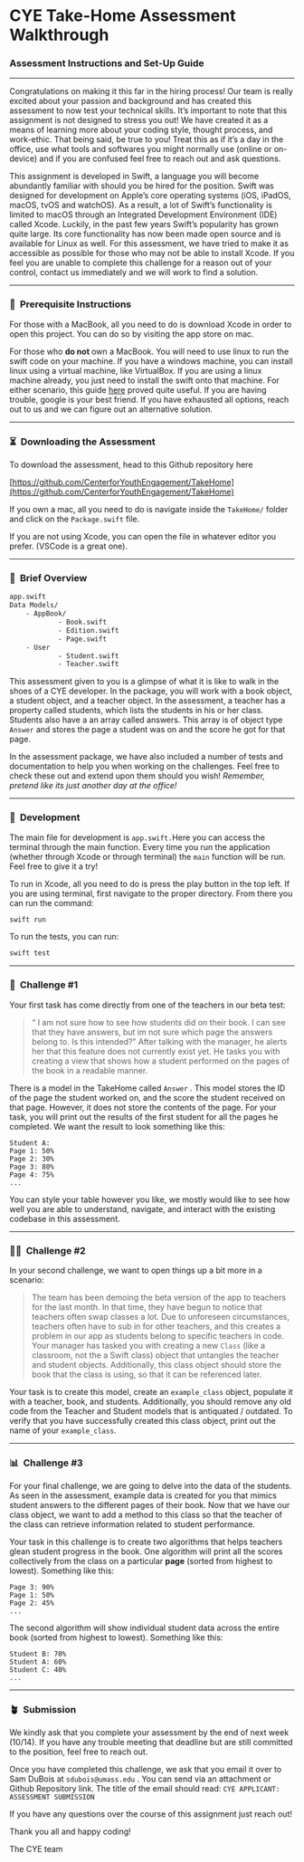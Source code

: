 # CYE Take-Home Assessment Walkthrough

### Assessment Instructions and Set-Up Guide

---

Congratulations on making it this far in the hiring process! Our team is really excited about your passion and background and has created this assessment to now test your technical skills. It’s important to note that this assignment is not designed to stress you out! We have created it as a means of learning more about your coding style, thought process, and work-ethic. That being said, be true to you! Treat this as if it’s a day in the office, use what tools and softwares you might normally use (online or on-device) and if you are confused feel free to reach out and ask questions. 

This assignment is developed in Swift, a language you will become abundantly familiar with should you be hired for the position. Swift was designed for development on Apple’s core operating systems (iOS, iPadOS, macOS, tvOS and watchOS). As a result, a lot of Swift’s functionality is limited to macOS through an Integrated Development Environment (IDE) called Xcode. Luckily, in the past few years Swift’s popularity has grown quite large. Its core functionality has now been made open source and is available for Linux as well. For this assessment, we have tried to make it as accessible as possible for those who may not be able to install Xcode. If you feel you are unable to complete this challenge for a reason out of your control, contact us immediately and we will work to find a solution.

---

### 🚐  Prerequisite Instructions

For those with a MacBook, all you need to do is download Xcode in order to open this project. You can do so by visiting the app store on mac.

For those who **do not** own a MacBook. You will need to use linux to run the swift code on your machine. If you have a windows machine, you can install linux using a virtual machine, like VirtualBox. If you are using a linux machine already, you just need to install the swift onto that machine. For either scenario, this guide [here](https://www.aya.io/blog/swift-5-in-vscode-in-linux-mint-in-virtualbox/) proved quite useful. If you are having trouble, google is your best friend. If you have exhausted all options, reach out to us and we can figure out an alternative solution.

---

### ⏳  Downloading the Assessment

To download the assessment, head to this Github repository here

[https://github.com/CenterforYouthEngagement/TakeHome](https://github.com/CenterforYouthEngagement/TakeHome)

If you own a mac, all you need to do is navigate inside the `TakeHome/` folder and click on the `Package.swift` file.

If you are not using Xcode, you can open the file in whatever editor you prefer. (VSCode is a great one).

---

### 🤖  Brief Overview

```bash
app.swift
Data Models/
    - AppBook/
            - Book.swift
            - Edition.swift
            - Page.swift
    - User
            - Student.swift
            - Teacher.swift
```

This assessment given to you is a glimpse of what it is like to walk in the shoes of a CYE developer. In the package, you will work with a book object, a student object, and a teacher object. In the assessment, a teacher has a property called students, which lists the students in his or her class. Students also have a an array called answers. This array is of object type `Answer` and stores the page a student was on and the score he got for that page.

In the assessment package, we have also included a number of tests and documentation to help you when working on the challenges. Feel free to check these out and extend upon them should you wish! *Remember, pretend like its just another day at the office!*

---

### 🎃  Development

The main file for development is `app.swift.`Here you can access the terminal through the main function. Every time you run the application (whether through Xcode or through terminal) the `main` function will be run. Feel free to give it a try!

To run in Xcode, all you need to do is press the play button in the top left. If you are using terminal, first navigate to the proper directory. From there you can run the command:

```bash
swift run
```

To run the tests, you can run:

```bash
swift test
```

---

### 👻  Challenge #1

Your first task has come directly from one of the teachers in our beta test:

> “ I am not sure how to see how students did on their book. I can see that they have answers, but im not sure which page the answers belong to. Is this intended?” After talking with the manager, he alerts her that this feature does not currently exist yet. He tasks you with creating a view that shows how a student performed on the pages of the book in a readable manner.
> 

There is a model in the TakeHome called `Answer` . This model stores the ID of the page the student worked on, and the score the student received on that page. However, it does not store the contents of the page. For your task, you will print out the results of the first student for all the pages he completed. We want the result to look something like this:

```
Student A:
Page 1: 50%
Page 2: 30%
Page 3: 80%
Page 4: 75%
...
```

You can style your table however you like, we mostly would like to see how well you are able to understand, navigate, and interact with the existing codebase in this assessment.

---

### 🥷🏼  Challenge #2

In your second challenge, we want to open things up a bit more in a scenario:

> The team has been demoing the beta version of the app to teachers for the last month. In that time, they have begun to notice that teachers often swap classes a lot. Due to unforeseen circumstances, teachers often have to sub in for other teachers, and this creates a problem in our app as students belong to specific teachers in code. Your manager has tasked you with creating a new `Class` (like a classroom, not the a Swift class) object that untangles the teacher and student objects. Additionally, this class object should store the book that the class is using, so that it can be referenced later.
> 

Your task is to create this model, create an `example_class` object, populate it with a teacher, book, and students. Additionally, you should remove any old code from the Teacher and Student models that is antiquated / outdated. To verify that you have successfully created this class object, print out the name of your `example_class`.

---

### 📊  Challenge #3

For your final challenge, we are going to delve into the data of the students. As seen in the assessment, example data is created for you that mimics student answers to the different pages of their book. Now that we have our class object, we want to add a method to this class so that the teacher of the class can retrieve information related to student performance.

Your task in this challenge is to create two algorithms that helps teachers glean student progress in the book. One algorithm will print all the scores collectively from the class on a particular **page** (sorted from highest to lowest). Something like this:

```
Page 3: 90%
Page 1: 50%
Page 2: 45%
...
```

The second algorithm will show individual student data across the entire book (sorted from highest to lowest). Something like this:

```
Student B: 70%
Student A: 60%
Student C: 40%
...
```

---

### 🪴  Submission

We kindly ask that you complete your assessment by the end of next week (10/14). If you have any trouble meeting that deadline but are still committed to the position, feel free to reach out.

Once you have completed this challenge, we ask that you email it over to Sam DuBois at `sdubois@umass.edu` . You can send via an attachment or Github Repository link. The title of the email should read: `CYE APPLICANT: ASSESSMENT SUBMISSION`

If you have any questions over the course of this assignment just reach out!

Thank you all and happy coding!

The CYE team

